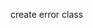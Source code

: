 <!-- make api call and update in one

make download called from main code instead to support extension (by only updating the updater class url and file name) -->

create error class

